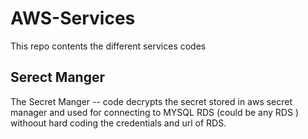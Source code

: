 # AWS-Services
This repo contents the different services codes 

## **Serect Manger**
The Secret Manger -- code decrypts the secret stored in aws secret manager and used for connecting to MYSQL RDS (could be any RDS )
withoout hard coding the credentials and url of RDS.
